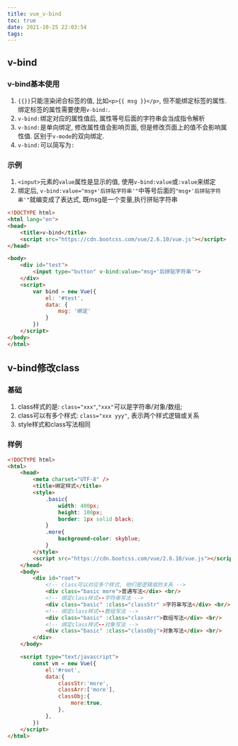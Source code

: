 ```yaml
---
title: vue_v-bind
toc: true
date: 2021-10-25 22:03:54
tags:
---
```


## v-bind
### v-bind基本使用
1. `{{}}`只能渲染闭合标签的值, 比如`<p>{{ msg }}</p>`, 但不能绑定标签的属性. 绑定标签的属性需要使用`v-bind:`.
2. `v-bind:`绑定对应的属性值后, 属性等号后面的字符串会当成指令解析
3. `v-bind:`是单向绑定, 修改属性值会影响页面, 但是修改页面上的值不会影响属性值. 区别于`v-mode`的双向绑定.
4. `v-bind:`可以简写为`:`


### 示例
1. `<input>`元素的`value`属性是显示的值, 使用`v-bind:value`或`:value`来绑定
2. 绑定后, `v-bind:value="msg+'后拼贴字符串'"`中等号后面的`"msg+'后拼贴字符串'"`就编变成了表达式, 既msg是一个变量,执行拼贴字符串

```html
<!DOCTYPE html>
<html lang="en">
<head>
    <title>v-bind</title>
    <script src="https://cdn.bootcss.com/vue/2.6.10/vue.js"></script>
</head>

<body>
    <div id="test">
        <input type="button" v-bind:value="msg+'后拼贴字符串'">
    </div>
    <script>
        var bind = new Vue({
            el: '#test',
            data: {
                msg: '绑定'
            }
        })
    </script>
</body>
</html>
```

## v-bind修改class
### 基础
1. class样式的是: `class="xxx"`,`"xxx"`可以是字符串/对象/数组; 
2. class可以有多个样式: `class="xxx yyy"`, 表示两个样式逻辑或关系
3. style样式和class写法相同

### 样例
```html
<!DOCTYPE html>
<html>
	<head>
		<meta charset="UTF-8" />
		<title>绑定样式</title>
		<style>
			.basic{
				width: 400px;
				height: 100px;
				border: 1px solid black;
			}
			.more{
				background-color: skyblue;
			}
		</style>
		<script src="https://cdn.bootcss.com/vue/2.6.10/vue.js"></script>
	</head>
	<body>
		<div id="root">
			<!-- class可以对应多个样式, 他们是逻辑或的关系 -->
			<div class="basic more">普通写法</div> <br/>
			<!-- 绑定class样式--字符串写法 -->
			<div class="basic" :class="classStr" >字符串写法</div> <br/>
			<!-- 绑定class样式--数组写法 -->
			<div class="basic" :class="classArr">数组写法</div> <br/>
			<!-- 绑定class样式--对象写法 -->
			<div class="basic" :class="classObj">对象写法</div> <br/>
		</div>
	</body>

	<script type="text/javascript">
		const vm = new Vue({
			el:'#root',
			data:{
				classStr:'more',
				classArr:['more'],
				classObj:{
					more:true,
				},
			},
		})
	</script>
</html>
```